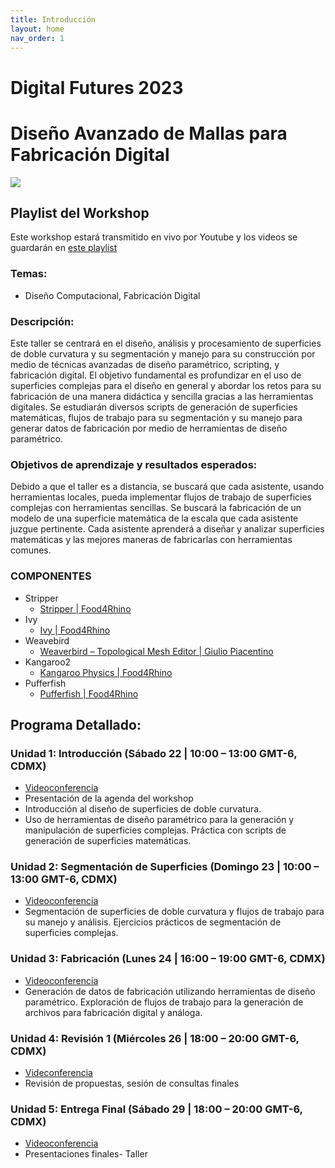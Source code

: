 ```yaml
---
title: Introducción
layout: home
nav_order: 1
---
```


# Digital Futures 2023
# Diseño Avanzado de Mallas para Fabricación Digital
![](../img/1.jpeg)
## Playlist del Workshop
Este workshop estará transmitido en vivo por Youtube y los videos se guardarán en [este playlist](https://www.youtube.com/playlist?list=PL_3uTO4quq3y-EKwOaT1RcxJH4JSxBqBz)
### Temas:
- Diseño Computacional, Fabricación Digital
### Descripción:
Este taller se centrará en el diseño, análisis y procesamiento de superficies de doble curvatura y su segmentación y manejo para su construcción por medio de técnicas avanzadas de diseño paramétrico, scripting, y fabricación digital. El objetivo fundamental es profundizar en el uso de superficies complejas para el diseño en general y abordar los retos para su fabricación de una manera didáctica y sencilla gracias a las herramientas digitales. 
Se estudiarán diversos scripts de generación de superficies matemáticas, flujos de trabajo para su segmentación y su manejo para generar datos de fabricación por medio de herramientas de diseño paramétrico. 
### Objetivos de aprendizaje y resultados esperados:
Debido a que el taller es a distancia, se buscará que cada asistente, usando herramientas locales, pueda implementar flujos de trabajo de superficies complejas con herramientas sencillas. Se buscará la fabricación de un modelo de una superficie matemática de la escala que cada asistente juzgue pertinente. 
Cada asistente aprenderá a diseñar y analizar superficies matemáticas y las mejores maneras de fabricarlas con herramientas comunes. 
### COMPONENTES
- Stripper
	- [Stripper | Food4Rhino](https://www.food4rhino.com/en/app/stripper)
- Ivy
	- [Ivy | Food4Rhino](https://www.food4rhino.com/en/app/ivy)
- Weavebird
	- [Weaverbird – Topological Mesh Editor | Giulio Piacentino](https://www.giuliopiacentino.com/weaverbird/)
- Kangaroo2
	- [Kangaroo Physics | Food4Rhino](https://www.food4rhino.com/en/app/kangaroo-physics)
- Pufferfish
  - [Pufferfish | Food4Rhino](https://www.food4rhino.com/en/app/pufferfish) 
## Programa Detallado:
### Unidad 1: Introducción (Sábado 22 | 10:00 – 13:00 GMT-6, CDMX)
- [Videoconferencia](https://redanahuac.zoom.us/j/92231720748)
- Presentación de la agenda del workshop
- Introducción al diseño de superficies de doble curvatura.
- Uso de herramientas de diseño paramétrico para la generación y manipulación de superficies complejas. Práctica con scripts de generación de superficies matemáticas.
### Unidad 2: Segmentación de Superficies (Domingo 23 | 10:00 – 13:00 GMT-6, CDMX)
- [Videoconferencia](https://redanahuac.zoom.us/j/92231720748)
- Segmentación de superficies de doble curvatura y flujos de trabajo para su manejo y análisis. Ejercicios prácticos de segmentación de superficies complejas.
### Unidad 3: Fabricación (Lunes 24 | 16:00 – 19:00 GMT-6, CDMX)
- [Videoconferencia](https://redanahuac.zoom.us/j/94344354434)
- Generación de datos de fabricación utilizando herramientas de diseño paramétrico. Exploración de flujos de trabajo para la generación de archivos para fabricación digital y análoga.
### Unidad 4: Revisión 1 (Miércoles 26 | 18:00 – 20:00 GMT-6, CDMX)
- [Videconferencia](https://redanahuac.zoom.us/j/97054077359)
- Revisión de propuestas, sesión de consultas finales
### Unidad 5: Entrega Final (Sábado 29 | 18:00 – 20:00 GMT-6, CDMX)
- [Videoconferencia](https://redanahuac.zoom.us/j/95494648531)
- Presentaciones finales- Taller
